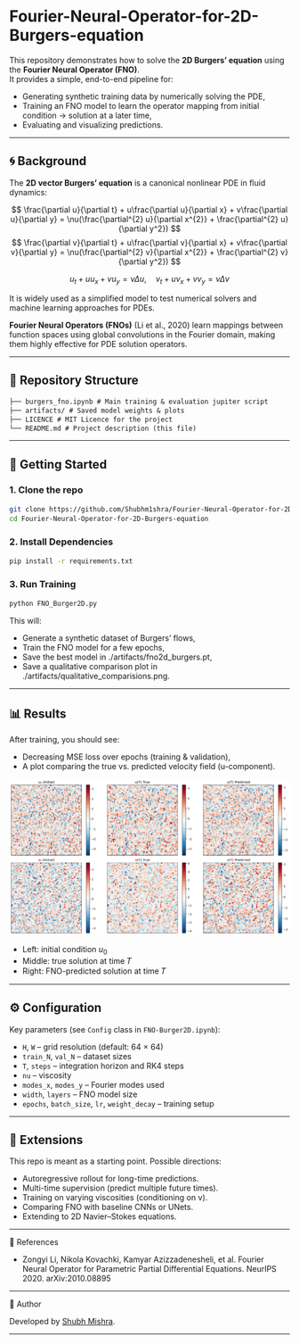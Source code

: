 # Fourier-Neural-Operator-for-2D-Burgers-equation

This repository demonstrates how to solve the **2D Burgers’ equation** using the **Fourier Neural Operator (FNO)**.  
It provides a simple, end-to-end pipeline for:

- Generating synthetic training data by numerically solving the PDE,  
- Training an FNO model to learn the operator mapping from initial condition → solution at a later time,  
- Evaluating and visualizing predictions.

---

## 🌀 Background

The **2D vector Burgers’ equation** is a canonical nonlinear PDE in fluid dynamics:

$$
\frac{\partial u}{\partial t} + u\frac{\partial u}{\partial x} + v\frac{\partial u}{\partial y} = \nu(\frac{\partial^{2} u}{\partial x^{2}} + \frac{\partial^{2} u}{\partial y^2})
$$
$$
\frac{\partial v}{\partial t} + u\frac{\partial v}{\partial x} + v\frac{\partial v}{\partial y} = \nu(\frac{\partial^{2} v}{\partial x^{2}} + \frac{\partial^{2} v}{\partial y^2})
$$

$$
u_t + u u_x + v u_y = \nu \Delta u, \quad
v_t + u v_x + v v_y = \nu \Delta v
$$

It is widely used as a simplified model to test numerical solvers and machine learning approaches for PDEs.

**Fourier Neural Operators (FNOs)** (Li et al., 2020) learn mappings between function spaces using global convolutions in the Fourier domain, making them highly effective for PDE solution operators.

---

## 📂 Repository Structure
```
├── burgers_fno.ipynb # Main training & evaluation jupiter script
├── artifacts/ # Saved model weights & plots
├── LICENCE # MIT Licence for the project
└── README.md # Project description (this file)
```

---

## 🚀 Getting Started
### 1. Clone the repo
```bash
git clone https://github.com/Shubhm1shra/Fourier-Neural-Operator-for-2D-Burgers-equation.git
cd Fourier-Neural-Operator-for-2D-Burgers-equation
```
### 2. Install Dependencies
```bash
pip install -r requirements.txt
```
### 3. Run Training
```bash
python FNO_Burger2D.py
```
This will:
* Generate a synthetic dataset of Burgers’ flows,
* Train the FNO model for a few epochs,
* Save the best model in ./artifacts/fno2d_burgers.pt,
* Save a qualitative comparison plot in ./artifacts/qualitative_comparisions.png.

---

## 📊 Results

After training, you should see:
* Decreasing MSE loss over epochs (training & validation),
* A plot comparing the true vs. predicted velocity field (u-component).

![](artifacts/qualitative_comparison.png)

* Left: initial condition ​$u_{0}$
* Middle: true solution at time 𝑇
* Right: FNO-predicted solution at time 𝑇

---

## ⚙️ Configuration

Key parameters (see ```Config``` class in ```FNO-Burger2D.ipynb```):

* `H`, `W` – grid resolution (default: 64 × 64)
* `train_N`, `val_N` – dataset sizes
* `T`, `steps` – integration horizon and RK4 steps
* `nu` – viscosity
* `modes_x`, `modes_y` – Fourier modes used
* `width`, `layers` – FNO model size
* `epochs`, `batch_size`, `lr`, `weight_decay` – training setup

---

## 🔮 Extensions

This repo is meant as a starting point. Possible directions:
* Autoregressive rollout for long-time predictions.
* Multi-time supervision (predict multiple future times).
* Training on varying viscosities (conditioning on ν).
* Comparing FNO with baseline CNNs or UNets.
* Extending to 2D Navier–Stokes equations.
  
---

📖 References

* Zongyi Li, Nikola Kovachki, Kamyar Azizzadenesheli, et al.
Fourier Neural Operator for Parametric Partial Differential Equations.
NeurIPS 2020. arXiv:2010.08895

---

👤 Author

Developed by [Shubh Mishra](https://github.com/Shubhm1shra).

---
